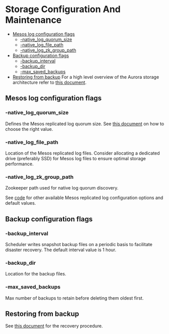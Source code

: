 # Storage Configuration And Maintenance

- [Mesos log configuration flags](#mesos-log-configuration-flags)
  - [-native_log_quorum_size](#\-native_log_quorum_size)
  - [-native_log_file_path](#-native_log_file_path)
  - [-native_log_zk_group_path](#\-native-log-zk-group-path)
- [Backup configuration flags](#backup-configuration-flags)
  - [-backup_interval](#\-backup-interval)
  - [-backup_dir](#\-backup-dir)
  - [-max_saved_backups](#\-max-saved-backups)
- [Restoring from backup](#restoring-from-backup)
For a high level overview of the Aurora storage architecture refer to [this document](storage.md).

## Mesos log configuration flags

### -native_log_quorum_size
Defines the Mesos replicated log quorum size. See
[this document](deploying-aurora-scheduler.md#replicated-log-configuration) on how to choose the
right value.

### -native_log_file_path
Location of the Mesos replicated log files. Consider allocating a dedicated drive (preferably SSD)
for Mesos log files to ensure optimal storage performance.

### -native_log_zk_group_path
Zookeeper path used for native log quorum discovery.

See [code](../src/main/java/org/apache/aurora/scheduler/log/mesos/MesosLogStreamModule.java) for
other available Mesos replicated log configuration options and default values.

## Backup configuration flags

### -backup_interval
Scheduler writes snapshot backup files on a periodic basis to facilitate disaster recovery. The
default interval value is 1 hour.

### -backup_dir
Location for the backup files.

### -max_saved_backups
Max number of backups to retain before deleting them oldest first.

## Restoring from backup
See [this document](storage_recovery.md) for the recovery procedure.
